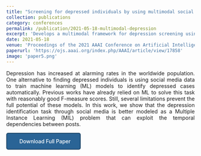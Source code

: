 ```yaml
---
title: "Screening for depressed individuals by using multimodal social media data"
collection: publications
category: conferences
permalink: /publication/2021-05-18-multimodal-depression
excerpt: 'Develops a multimodal framework for depression screening using social media data.'
date: 2021-05-18
venue: 'Proceedings of the 2021 AAAI Conference on Artificial Intelligence (Doctoral Consortium)'
paperurl: 'https://ojs.aaai.org/index.php/AAAI/article/view/17858'
image: 'paper5.png'
---
```

<div style="text-align: justify;">
Depression has increased at alarming rates in the worldwide population. One alternative to finding depressed individuals is using social media data to train machine learning (ML) models to identify depressed cases automatically. Previous works have already relied on ML to solve this task with reasonably good F-measure scores. Still, several limitations prevent the full potential of these models. In this work, we show that the depression identification task through social media is better modeled as a Multiple Instance Learning (MIL) problem that can exploit the temporal dependencies between posts.</div>

<a href="{{ page.paperurl }}" target="_blank" class="btn--download">
  <i class="fas fa-file-pdf"></i>Download Full Paper
</a>

<style>
.btn--download {
  display: inline-block;
  padding: 12px 25px;
  background-color: #2a6496;
  color: white !important;
  text-decoration: none;
  border-radius: 5px;
  transition: background-color 0.3s;
  font-weight: 500;
  margin-top: 15px;
  border: 2px solid #1d4568;
}

.btn--download:hover {
  background-color: #1d4568;
  text-decoration: none;
}

.btn--download i {
  margin-right: 8px;
}
</style>